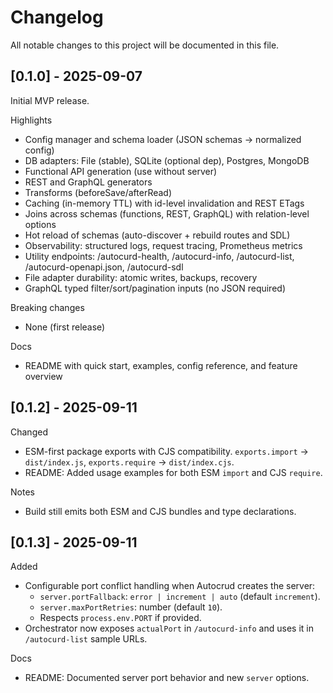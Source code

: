 # Changelog

All notable changes to this project will be documented in this file.

## [0.1.0] - 2025-09-07

Initial MVP release.

Highlights
- Config manager and schema loader (JSON schemas → normalized config)
- DB adapters: File (stable), SQLite (optional dep), Postgres, MongoDB
- Functional API generation (use without server)
- REST and GraphQL generators
- Transforms (beforeSave/afterRead)
- Caching (in-memory TTL) with id-level invalidation and REST ETags
- Joins across schemas (functions, REST, GraphQL) with relation-level options
- Hot reload of schemas (auto-discover + rebuild routes and SDL)
- Observability: structured logs, request tracing, Prometheus metrics
- Utility endpoints: /autocurd-health, /autocurd-info, /autocurd-list, /autocurd-openapi.json, /autocurd-sdl
- File adapter durability: atomic writes, backups, recovery
- GraphQL typed filter/sort/pagination inputs (no JSON required)

Breaking changes
- None (first release)

Docs
- README with quick start, examples, config reference, and feature overview

## [0.1.2] - 2025-09-11

Changed
- ESM-first package exports with CJS compatibility. `exports.import` -> `dist/index.js`, `exports.require` -> `dist/index.cjs`.
- README: Added usage examples for both ESM `import` and CJS `require`.

Notes
- Build still emits both ESM and CJS bundles and type declarations.

## [0.1.3] - 2025-09-11

Added
- Configurable port conflict handling when Autocrud creates the server:
  - `server.portFallback`: `error | increment | auto` (default `increment`).
  - `server.maxPortRetries`: number (default `10`).
  - Respects `process.env.PORT` if provided.
- Orchestrator now exposes `actualPort` in `/autocurd-info` and uses it in `/autocurd-list` sample URLs.

Docs
- README: Documented server port behavior and new `server` options.
